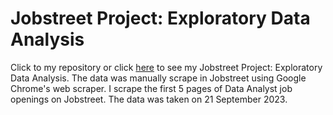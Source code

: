 # Jobstreet Project: Exploratory Data Analysis
Click to my repository or click [here](https://github.com/carolinenata/python_jobstreetproject/blob/main/JOBSTREET%20PROJECT%20REAL.ipynb) to see my 
Jobstreet Project: Exploratory Data Analysis. The data was manually scrape in Jobstreet using Google Chrome's web scraper. I scrape the first 5 pages of Data Analyst job openings on Jobstreet. The data was taken on 21 September 2023. 
